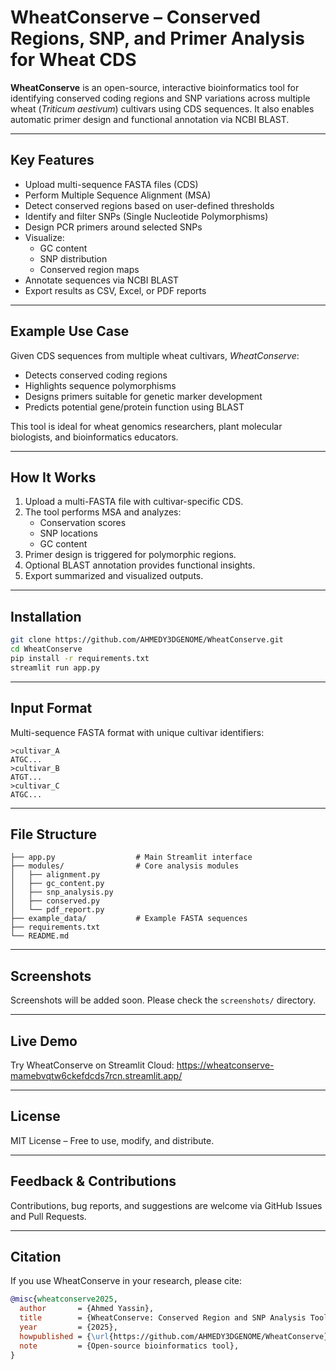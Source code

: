 # WheatConserve – Conserved Regions, SNP, and Primer Analysis for Wheat CDS

**WheatConserve** is an open-source, interactive bioinformatics tool for identifying conserved coding regions and SNP variations across multiple wheat (*Triticum aestivum*) cultivars using CDS sequences. It also enables automatic primer design and functional annotation via NCBI BLAST.

---

## Key Features

- Upload multi-sequence FASTA files (CDS)
- Perform Multiple Sequence Alignment (MSA)
- Detect conserved regions based on user-defined thresholds
- Identify and filter SNPs (Single Nucleotide Polymorphisms)
- Design PCR primers around selected SNPs
- Visualize:
  - GC content
  - SNP distribution
  - Conserved region maps
- Annotate sequences via NCBI BLAST
- Export results as CSV, Excel, or PDF reports

---

## Example Use Case

Given CDS sequences from multiple wheat cultivars, *WheatConserve*:
- Detects conserved coding regions
- Highlights sequence polymorphisms
- Designs primers suitable for genetic marker development
- Predicts potential gene/protein function using BLAST

This tool is ideal for wheat genomics researchers, plant molecular biologists, and bioinformatics educators.

---

## How It Works

1. Upload a multi-FASTA file with cultivar-specific CDS.
2. The tool performs MSA and analyzes:
   - Conservation scores
   - SNP locations
   - GC content
3. Primer design is triggered for polymorphic regions.
4. Optional BLAST annotation provides functional insights.
5. Export summarized and visualized outputs.

---

## Installation

```bash
git clone https://github.com/AHMEDY3DGENOME/WheatConserve.git
cd WheatConserve
pip install -r requirements.txt
streamlit run app.py
```

---

## Input Format

Multi-sequence FASTA format with unique cultivar identifiers:

```fasta
>cultivar_A
ATGC...
>cultivar_B
ATGT...
>cultivar_C
ATGC...
```

---

## File Structure

```text
├── app.py                  # Main Streamlit interface
├── modules/                # Core analysis modules
│   ├── alignment.py
│   ├── gc_content.py
│   ├── snp_analysis.py
│   ├── conserved.py
│   └── pdf_report.py
├── example_data/           # Example FASTA sequences
├── requirements.txt
└── README.md
```

---

## Screenshots

Screenshots will be added soon. Please check the `screenshots/` directory.

---

## Live Demo

Try WheatConserve on Streamlit Cloud:
https://wheatconserve-mamebvqtw6ckefdcds7rcn.streamlit.app/

---

## License

MIT License – Free to use, modify, and distribute.

---

## Feedback & Contributions

Contributions, bug reports, and suggestions are welcome via GitHub Issues and Pull Requests.

---

## Citation

If you use WheatConserve in your research, please cite:

```bibtex
@misc{wheatconserve2025,
  author       = {Ahmed Yassin},
  title        = {WheatConserve: Conserved Region and SNP Analysis Tool for Wheat CDS},
  year         = {2025},
  howpublished = {\url{https://github.com/AHMEDY3DGENOME/WheatConserve}},
  note         = {Open-source bioinformatics tool},
}
```